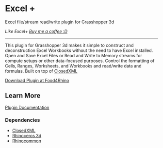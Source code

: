 # Excel +
Excel file/stream read/write plugin for Grasshopper 3d

_Like Excel+ [Buy me a coffee :D](http://www.buymeacoffee.com/davidmans)_

---

This plugin for Grasshopper 3d makes it simple to construct and deconstruction Excel Workbooks without the need to have Excel installed. Open and Save Excel Files or Read and Write to Memory streams for compute setups or other data-focused purposes. Control the formatting of Cells, Ranges, Worksheets, and Workbooks and read/write data and formulas. Built on top of [ClosedXML](https://github.com/ClosedXML/ClosedXML)

[Download Plugin at Food4Rhino](https://www.food4rhino.com/en/app/excel)


## Learn More

[Plugin Documentation](https://interopxyz.gitbook.io/excel-plus/)

### Dependencies
 - [ClosedXML](https://github.com/ClosedXML/ClosedXML)
 - [Rhinoceros 3d](https://www.rhino3d.com/)
 - [Rhinocommon](https://www.nuget.org/packages/RhinoCommon/5.12.50810.13095)
